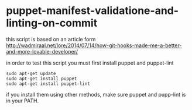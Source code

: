 # puppet-manifest-validatione-and-linting-on-commit

this script is based on an article form http://wadmiraal.net/lore/2014/07/14/how-git-hooks-made-me-a-better-and-more-lovable-developer/


in order to test this script you must first install puppet and puppet-lint

```
sudo apt-get update
sudo apt-get install puppet
sudo apt-get install puppet-lint
```

if you install them using other methods, make sure puppet and pupp-lint is in your PATH.

